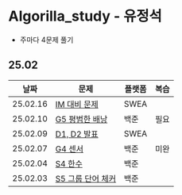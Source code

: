 # Algorilla_study - 유정석

- 주마다 4문제 풀기

## 25.02

|날짜|문제|플랫폼|복습|
|---|---|---|---|
|25.02.16|[IM 대비 문제](./25.02/0216_발표/)|SWEA||
|25.02.10|[G5 평범한 배낭](./25.02/0210_12865.py)|백준|필요|
|25.02.09|[D1, D2 발표](./25.02/0209_발표/)|SWEA||
|25.02.07|[G4 센서](./25.02/0207_2212.py)|백준|미완|
|25.02.04|[S4 한수](./25.02/0204_1065.py)|백준||
|25.02.03|[S5 그룹 단어 체커](./25.02/0203_1316.py)|백준||
